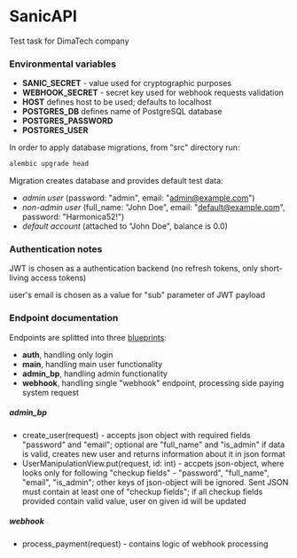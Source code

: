 # SanicAPI
Test task for DimaTech company


### Environmental variables
+ **SANIC_SECRET** - value used for cryptographic purposes
+ **WEBHOOK_SECRET** - secret key used for webhook requests validation 
+ **HOST** defines host to be used; defaults to localhost
+ **POSTGRES_DB** defines name of PostgreSQL database
+ **POSTGRES_PASSWORD** 
+ **POSTGRES_USER** 


In order to apply database migrations, from "src" directory run:

```bash
alembic upgrade head
```

Migration creates database and provides default test data:
+ _admin user_ (password: "admin", email: "admin@example.com")
+ _non-admin user_ (full_name: "John Doe", email: "default@example.com", password: "Harmonica52!")
+ _default account_ (attached to "John Doe", balance is 0.0)


### Authentication notes
JWT is chosen as a authentication backend (no refresh tokens, only short-living access tokens) 

user's email is chosen as a value for "sub" parameter of JWT payload


### Endpoint documentation
Endpoints are splitted into three [blueprints](https://sanic.dev/en/guide/best-practices/blueprints.html):
+ **auth**, handling only login
+ **main**, handling main user functionality
+ **admin_bp**, handling admin functionality
+ **webhook**, handling single "webhook" endpoint, processing side paying system request

##### admin_bp
+ create_user(request) - accepts json object with required fields "password" and "email";
    optional are "full_name" and "is_admin"
    if data is valid, creates new user and returns information about it in
    json format
+ UserManipulationView.put(request, id: int) - accpets json-object, where looks only for 
    following "checkup fields" - "password", "full_name", "email", "is_admin"; other keys of json-object
    will be ignored. Sent JSON must contain at least one of "checkup fields"; if all checkup fields 
    provided contain valid value, user on given id will be updated   
    
##### webhook
+ process_payment(request) - contains logic of webhook processing
